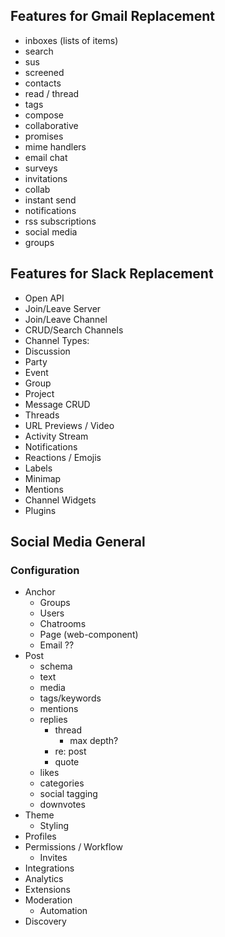 ## Features for Gmail Replacement

- inboxes (lists of items)
 - search
 - sus
 - screened
- contacts
- read / thread
- tags
- compose
 - collaborative
- promises
- mime handlers
 - email chat
 - surveys
 - invitations
 - collab
- instant send
- notifications
- rss subscriptions
- social media
- groups

## Features for Slack Replacement

- Open API
- Join/Leave Server
- Join/Leave Channel
- CRUD/Search Channels
- Channel Types:
 - Discussion
 - Party
 - Event
 - Group
 - Project
- Message CRUD
- Threads
- URL Previews / Video
- Activity Stream
- Notifications
- Reactions / Emojis
- Labels
- Minimap
- Mentions
- Channel Widgets
- Plugins

## Social Media General 

### Configuration
- Anchor
  - Groups
  - Users
  - Chatrooms
  - Page (web-component)
  - Email ??
- Post
  - schema
  - text
  - media
  - tags/keywords
  - mentions
  - replies
    - thread
      - max depth?
    - re: post
    - quote
  - likes
  - categories
  - social tagging
  - downvotes
- Theme
  - Styling
- Profiles
- Permissions / Workflow
  - Invites
- Integrations
- Analytics
- Extensions
- Moderation
  - Automation
- Discovery



  
